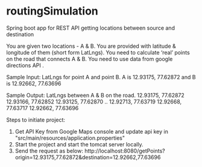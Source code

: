 # routingSimulation
Spring boot app for REST API getting locations between source and destination

You are given two locations - A & B. You are provided with latitude & longitude of them (short form
LatLngs). You need to calculate ‘real’ points on the road that connects A & B. You need to use data from
google directions API .


Sample Input: LatLngs for point A and point B.
A is 12.93175, 77.62872 and B is 12.92662, 77.63696

Sample Output: LatLngs between A & B on the road.
12.93175, 77.62872
12.93166, 77.62852
12.93125, 77.62870
..
12.92713, 77.63719
12.92668, 77.63717
12.92662, 77.63696


Steps to initiate project:
1. Get API Key from Google Maps console and update api key in "src/main/resources/application.properties"
2. Start the project and start the tomcat server locally.
3. Send the request as below:
   http://localhost:8080/getPoints?origin=12.93175,77.62872&destination=12.92662,77.63696
